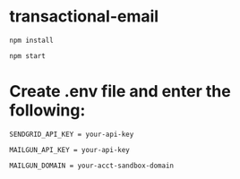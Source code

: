 # transactional-email

`` npm install ``

`` npm start ``

# Create .env file and enter the following:
```
SENDGRID_API_KEY = your-api-key

MAILGUN_API_KEY = your-api-key

MAILGUN_DOMAIN = your-acct-sandbox-domain
```

